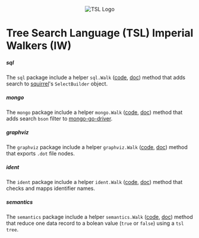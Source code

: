 

<p align="center">
  <img src="https://raw.githubusercontent.com/yaacov/tree-search-language/master/img/search-248.png" alt="TSL Logo">
</p>

# Tree Search Language (TSL) Imperial Walkers (IW)

##### sql

The `sql` package include a helper `sql.Walk` ([code](/pkg/walkers/sql/walk.go), [doc](https://pkg.go.dev/github.com/yaacov/tree-search-language/pkg/walkers/sql#Walk)) method that adds search to [squirrel](https://github.com/Masterminds/squirrel)'s `SelectBuilder` object.

##### mongo

The `mongo` package include a helper `mongo.Walk` ([code](/pkg/walkers/mongo/walk.go), [doc](https://pkg.go.dev/github.com/yaacov/tree-search-language/pkg/walkers/mongo#Walk)) method that adds search `bson` filter to [mongo-go-driver](https://go.mongodb.org/mongo-driver).

##### graphviz

The `graphviz` package include a helper `graphviz.Walk` ([code](/pkg/walkers/graphviz/walk.go), [doc](https://pkg.go.dev/github.com/yaacov/tree-search-language/pkg/walkers/graphviz#Walk)) method that exports `.dot` file nodes.

##### ident

The `ident` package include a helper `ident.Walk` ([code](/pkg/walkers/ident/walk.go), [doc](https://pkg.go.dev/github.com/yaacov/tree-search-language/pkg/walkers/ident#Walk)) method that checks and mapps identifier names.

##### semantics

The `semantics` package include a helper `semantics.Walk` ([code](/pkg/walkers/semantics/walk.go), [doc](https://pkg.go.dev/github.com/yaacov/tree-search-language/pkg/walkers/semantics#Walk)) method that reduce one data record to a bolean value (`true` or `false`) using a `tsl tree`.
